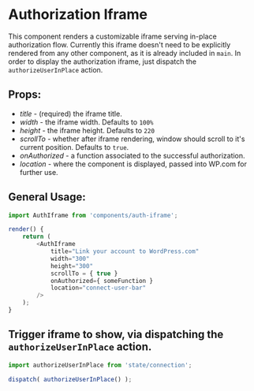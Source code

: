 Authorization Iframe
=========

This component renders a customizable iframe serving in-place authorization flow. Currently this iframe doesn't need to be explicitly rendered from any other component, as it is already included in `main`.
In order to display the authorization iframe, just dispatch the `authorizeUserInPlace` action.

## Props:

- *title* - (required) the iframe title.
- *width* - the iframe width. Defaults to `100%`
- *height* - the iframe height. Defaults to `220`
- *scrollTo* - whether after iframe rendering, window should scroll to it's current position. Defaults to `true`.
- *onAuthorized* - a function associated to the successful authorization.
- *location* - where the component is displayed, passed into WP.com for further use.

## General Usage:

```js
import AuthIframe from 'components/auth-iframe';

render() {
    return (
        <AuthIframe
            title="Link your account to WordPress.com"
            width="300"
            height="300"
            scrollTo = { true }
            onAuthorized={ someFunction }
			location="connect-user-bar"
        />
    );
}
```

## Trigger iframe to show, via dispatching the `authorizeUserInPlace` action.

```js
import authorizeUserInPlace from 'state/connection';

dispatch( authorizeUserInPlace() );
```

